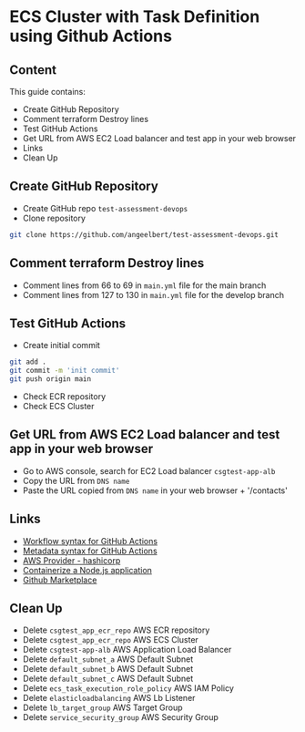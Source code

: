 # ECS Cluster with Task Definition using Github Actions


## Content
This guide contains:

- Create GitHub Repository
- Comment terraform Destroy lines
- Test GitHub Actions
- Get URL from AWS EC2 Load balancer and test app in your web browser
- Links
- Clean Up

## Create GitHub Repository

- Create GitHub repo `test-assessment-devops`
- Clone repository

```bash
git clone https://github.com/angeelbert/test-assessment-devops.git
```

## Comment terraform Destroy lines

- Comment lines from 66 to 69 in `main.yml` file for the main branch
- Comment lines from 127 to 130 in `main.yml` file for the develop branch

## Test GitHub Actions

- Create initial commit
```bash
git add .
git commit -m 'init commit'
git push origin main
```

- Check ECR repository
- Check ECS Cluster

## Get URL from AWS EC2 Load balancer and test app in your web browser

- Go to AWS console, search for EC2 Load balancer `csgtest-app-alb`
- Copy the URL from `DNS name`
- Paste the URL copied from `DNS name` in your web browser + '/contacts'

## Links

- [Workflow syntax for GitHub Actions](https://docs.github.com/en/actions/learn-github-actions/workflow-syntax-for-github-actions)
- [Metadata syntax for GitHub Actions](https://docs.github.com/en/actions/creating-actions/metadata-syntax-for-github-actions)
- [AWS Provider - hashicorp](https://registry.terraform.io/providers/hashicorp/aws/latest/docs)
- [Containerize a Node.js application](https://docs.docker.com/language/nodejs/containerize/)
- [Github Marketplace](https://github.com/marketplace)

## Clean Up

- Delete `csgtest_app_ecr_repo` AWS ECR repository
- Delete `csgtest_app_ecr_repo` AWS ECS Cluster
- Delete `csgtest-app-alb` AWS Application Load Balancer
- Delete `default_subnet_a` AWS Default Subnet
- Delete `default_subnet_b` AWS Default Subnet
- Delete `default_subnet_c` AWS Default Subnet
- Delete `ecs_task_execution_role_policy` AWS IAM Policy
- Delete `elasticloadbalancing` AWS Lb Listener
- Delete `lb_target_group` AWS Target Group
- Delete `service_security_group` AWS Security Group